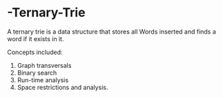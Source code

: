 # -Ternary-Trie
A ternary trie is a data structure that stores all Words inserted and finds a word if it exists in it.

Concepts included:
1. Graph transversals
2. Binary search
3. Run-time analysis
4. Space restrictions and analysis.

